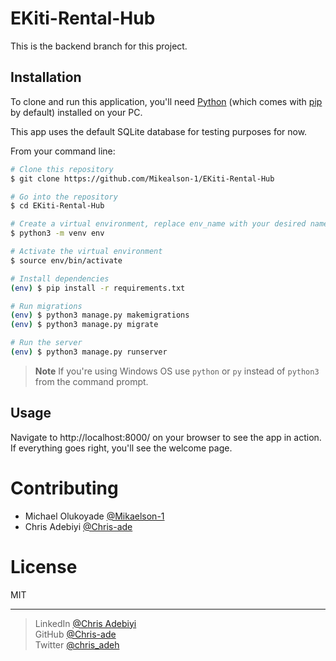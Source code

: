 # EKiti-Rental-Hub
This is the backend branch for this project.

## Installation

To clone and run this application, you'll need [Python](https://www.python.org/downloads/release/python-3111/) (which comes with [pip](https://pip.pypa.io/en/stable/) by default) installed on your PC. 

This app uses the default SQLite database for testing purposes for now.

From your command line:
```bash
# Clone this repository
$ git clone https://github.com/Mikealson-1/EKiti-Rental-Hub

# Go into the repository
$ cd EKiti-Rental-Hub

# Create a virtual environment, replace env_name with your desired name
$ python3 -m venv env

# Activate the virtual environment 
$ source env/bin/activate

# Install dependencies
(env) $ pip install -r requirements.txt

# Run migrations
(env) $ python3 manage.py makemigrations
(env) $ python3 manage.py migrate

# Run the server
(env) $ python3 manage.py runserver
```
> **Note**
> If you're using Windows OS use `python` or `py` instead of `python3` from the command prompt.

## Usage
Navigate to http://localhost:8000/ on your browser to see the app in action.
If everything goes right, you'll see the welcome page.

# Contributing
- Michael Olukoyade [@Mikaelson-1](https://github.com/Mikaelson-1) <br>
- Chris Adebiyi  [@Chris-ade](https://github.com/chris-ade)

# License

MIT

---
> LinkedIn [@Chris Adebiyi](https://www.linkedin.com/in/chris-adebiyi-266639189) <br>
> GitHub [@Chris-ade](https://github.com/chris-ade) <br>
> Twitter [@chris_adeh](https://twitter.com/chris_adeh)